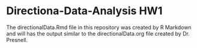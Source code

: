 # Directiona-Data-Analysis HW1
The directionalData.Rmd file in this repository was created by R Markdown and will has the output similar to the directionalData.org file created by Dr. Presnell.
